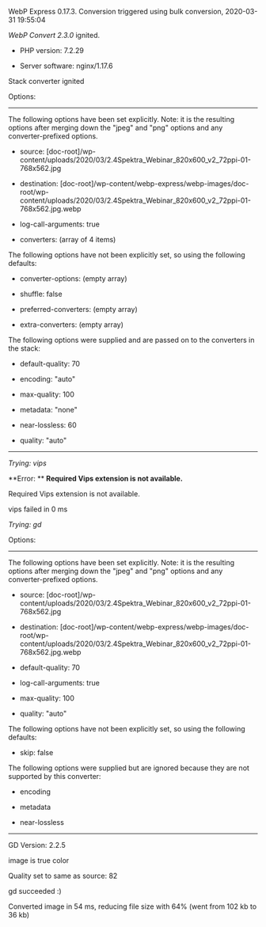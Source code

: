 WebP Express 0.17.3. Conversion triggered using bulk conversion, 2020-03-31 19:55:04

*WebP Convert 2.3.0*  ignited.
- PHP version: 7.2.29
- Server software: nginx/1.17.6

Stack converter ignited

Options:
------------
The following options have been set explicitly. Note: it is the resulting options after merging down the "jpeg" and "png" options and any converter-prefixed options.
- source: [doc-root]/wp-content/uploads/2020/03/2.4Spektra_Webinar_820x600_v2_72ppi-01-768x562.jpg
- destination: [doc-root]/wp-content/webp-express/webp-images/doc-root/wp-content/uploads/2020/03/2.4Spektra_Webinar_820x600_v2_72ppi-01-768x562.jpg.webp
- log-call-arguments: true
- converters: (array of 4 items)

The following options have not been explicitly set, so using the following defaults:
- converter-options: (empty array)
- shuffle: false
- preferred-converters: (empty array)
- extra-converters: (empty array)

The following options were supplied and are passed on to the converters in the stack:
- default-quality: 70
- encoding: "auto"
- max-quality: 100
- metadata: "none"
- near-lossless: 60
- quality: "auto"
------------


*Trying: vips* 

**Error: ** **Required Vips extension is not available.** 
Required Vips extension is not available.
vips failed in 0 ms

*Trying: gd* 

Options:
------------
The following options have been set explicitly. Note: it is the resulting options after merging down the "jpeg" and "png" options and any converter-prefixed options.
- source: [doc-root]/wp-content/uploads/2020/03/2.4Spektra_Webinar_820x600_v2_72ppi-01-768x562.jpg
- destination: [doc-root]/wp-content/webp-express/webp-images/doc-root/wp-content/uploads/2020/03/2.4Spektra_Webinar_820x600_v2_72ppi-01-768x562.jpg.webp
- default-quality: 70
- log-call-arguments: true
- max-quality: 100
- quality: "auto"

The following options have not been explicitly set, so using the following defaults:
- skip: false

The following options were supplied but are ignored because they are not supported by this converter:
- encoding
- metadata
- near-lossless
------------

GD Version: 2.2.5
image is true color
Quality set to same as source: 82
gd succeeded :)

Converted image in 54 ms, reducing file size with 64% (went from 102 kb to 36 kb)
